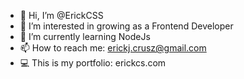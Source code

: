 - 👋 Hi, I’m @ErickCSS
- 👀 I’m interested in growing as a Frontend Developer
- 🌱 I’m currently learning NodeJs
- 📫 How to reach me: erickj.crusz@gmail.com
- 💻 This is my portfolio: erickcs.com
<!---
ErickCSS/ErickCSS is a ✨ special ✨ repository because its `README.md` (this file) appears on your GitHub profile.
You can click the Preview link to take a look at your changes.
--->
